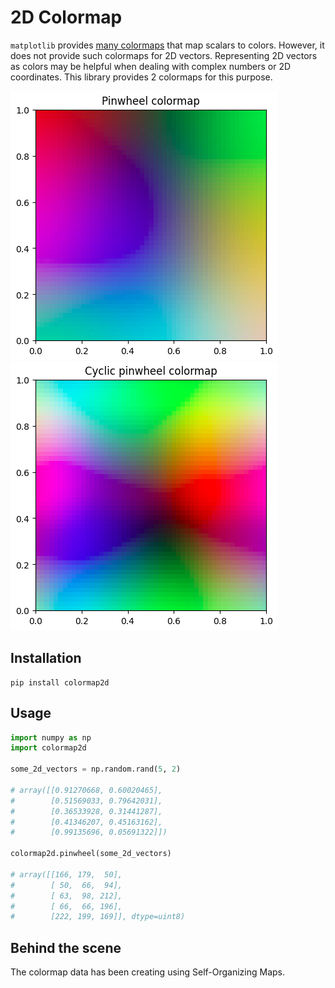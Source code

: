 # 2D Colormap 

`matplotlib` provides [many colormaps](https://matplotlib.org/stable/users/explain/colors/colormaps.html) that map scalars to colors. However, it does not provide such colormaps for 2D vectors. Representing 2D vectors as colors may be helpful when dealing with complex numbers or 2D coordinates. This library provides 2 colormaps for this purpose.

![Pinwheel colormap](https://raw.githubusercontent.com/mthiboust/colormap2d/main/docs/pinwheel_colormap.png) ![Cyclic pinwheel colormap](https://raw.githubusercontent.com/mthiboust/colormap2d/main/docs/cyclic_pinwheel_colormap.png)

## Installation

```shell
pip install colormap2d
```

## Usage 

```python
import numpy as np
import colormap2d

some_2d_vectors = np.random.rand(5, 2)

# array([[0.91270668, 0.60020465],
#        [0.51569033, 0.79642031],
#        [0.36533928, 0.31441287],
#        [0.41346207, 0.45163162],
#        [0.99135696, 0.05691322]])

colormap2d.pinwheel(some_2d_vectors)

# array([[166, 179,  50],
#        [ 50,  66,  94],
#        [ 63,  98, 212],
#        [ 66,  66, 196],
#        [222, 199, 169]], dtype=uint8)

```

## Behind the scene

The colormap data has been creating using Self-Organizing Maps. 


